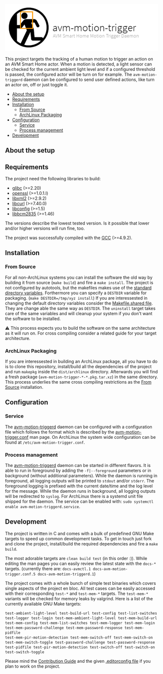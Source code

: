 ![avm-trigger-daemon](docs/assets/logo-project.png)

This project targets the tracking of a human motion to trigger an action on an
AVM Smart Home actor. When a motion is detected, a light sensor can be checked
for the current ambient light level and if a configured threshold is passed,
the configured actor will be turn on for example.  The `avm-motion-triggerd`
daemon can be configured to send user defined actions, like turn an actor on,
off or just toggle it.

- [About the setup](#about-the-setup)
- [Requirements](#requirements)
- [Installation](#installation)
  - [From Source](#from-source)
  - [ArchLinux Packaging](#archlinux-packaging)
- [Configuration](#configuration)
  - [Service](#service)
  - [Process management](#process-management)
- [Development](#development)

## About the setup

## Requirements

The project need the following libraries to build:

* [glibc](https://www.gnu.org/software/libc/) (>=2.20)
* [openssl](https://www.openssl.org/) (>=1.0.1.l)
* [libxml2](http://www.xmlsoft.org/) (>=2.9.2)
* [libcurl](http://curl.haxx.se/libcurl/) (>=7.40.0)
* [libconfig](http://www.hyperrealm.com/libconfig/) (>=1.5)
* [libbcm2835](http://www.airspayce.com/mikem/bcm2835/) (>=1.46)

The versions describe the lowest tested version. Is it possible that lower
and/or higher versions will run fine, too.

The project was successfully compiled with the [GCC](https://gcc.gnu.org/) (>=4.9.2).

## Installation

### From Source

For all non-ArchLinux systems you can install the software the old way by
building it from source (`make build`) and fire a `make install`. The project
is not configured by autotools, but the makefiles makes use of the [standard
directory variables][]. Forthermore you can specify a `DESTDIR` variable for
packaging.  (`make DESTDIR=/tmp/xyz install`) If you are interessested in
changing the default directory variables consider the [Makefile.shared
file](Makefile.shared). They are change able the same way as `DESTDIR`. The
`uninstall` target takes care of the same variables and will cleanup your
system if you don't want the software to be installed.

:warning: This process expects you to build the software on the same
architecture as it will run on. For cross compiling consider a related guide
for your target architecture.

### ArchLinux Packaging

If you are interessested in building an ArchLinux package, all you have to do
is to clone this repository, install/build all the dependencies of the project
and run `makepkg` inside the `dist/archlinux` directory. Afterwards you will
find a fresh package (`avm-motion-trigger-*-*.pkg.tar.xz`) in the same
directory. This process underlies the same cross compiling restrictions as the
[From Source](#from-source) installation.

## Configuration

### Service

The [avm-motion-triggerd][] daemon can be configured with a configuration file
which follows the format which is described by the [avm-motion-trigger.conf][]
man page.  On ArchLinux the system wide configuration can be found at
`/etc/avm-motion-trigger.conf`.

### Process management

The [avm-motion-triggerd][] daemon can be started in different flavors. It is
able to run in foreground by adding the `-f|--foreground` parameters or in
background (without additional parameters).  While the daemon is running in
foreground, all logging outputs will be printed to `stdout` and/or `stderr`.
The foreground logging is prefixed with the current date/time and the log level
for the message. While the daemon runs in background, all logging outputs will
be redirected to `syslog`.  For ArchLinux there is a systemd unit file shipped
for the daemon. The service can be enabled with:
`sudo systemctl enable avm-motion-triggerd.service`.

## Development

The project is written in C and comes with a bulk of predefined GNU Make
targets to speed up common development tasks. To get in touch just fork and
clone the project, install/build the required dependencies and fire a `make build`.

The most adorable targets are `clean build test` (in this order :)). While
editing the man pages you can easily review the latest state with the `docs-*`
targets. (currently there are:
`docs-avmctl.1 docs-avm-motion-trigger.conf.5 docs-avm-motion-triggerd.1`)

The project comes with a whole bunch of simple test binaries which covers
single aspects of the project en bloc.  All test cases can be easily accessed
with their corresponding `test-*` and `test-mem-*` targets. The `test-mem-*`
variants will be checked for memory leaks by valgrind. Here is a list of the
currently available GNU Make targets:

```
test-ambient-light-level test-build-url test-config test-list-switches
test-logger test-login test-mem-ambient-light-level test-mem-build-url
test-mem-config test-mem-list-switches test-mem-logger test-mem-login
test-mem-password-challenge test-mem-password-response test-mem-pidfile
test-mem-pir-motion-detection test-mem-switch-off test-mem-switch-on
test-mem-switch-toggle test-password-challenge test-password-response
test-pidfile test-pir-motion-detection test-switch-off test-switch-on
test-switch-toggle
```

Please mind the [Contribution Guide][] and the given [.editorconfig file][] if
you plan to work on the project.

[avm-motion-triggerd]: ../../wikis/man/avm-motion-triggerd.1.html
[avm-motion-trigger.conf]: ../../wikis/man/avm-motion-trigger.conf.5.html
[Contribution Guide]: CONTRIBUTING.md
[.editorconfig file]: .editorconfig
[standard directory variables]: https://www.gnu.org/prep/standards/html_node/Directory-Variables.html
